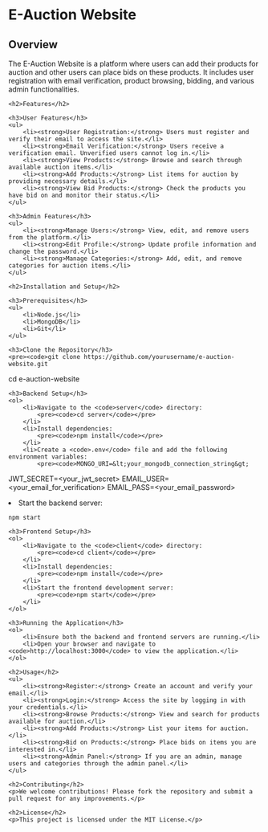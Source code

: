 <h1>E-Auction Website</h1>
    <h2>Overview</h2>
    <p>The E-Auction Website is a platform where users can add their products for auction and other users can place bids on these products. It includes user registration with email verification, product browsing, bidding, and various admin functionalities.</p>

    <h2>Features</h2>

    <h3>User Features</h3>
    <ul>
        <li><strong>User Registration:</strong> Users must register and verify their email to access the site.</li>
        <li><strong>Email Verification:</strong> Users receive a verification email. Unverified users cannot log in.</li>
        <li><strong>View Products:</strong> Browse and search through available auction items.</li>
        <li><strong>Add Products:</strong> List items for auction by providing necessary details.</li>
        <li><strong>View Bid Products:</strong> Check the products you have bid on and monitor their status.</li>
    </ul>

    <h3>Admin Features</h3>
    <ul>
        <li><strong>Manage Users:</strong> View, edit, and remove users from the platform.</li>
        <li><strong>Edit Profile:</strong> Update profile information and change the password.</li>
        <li><strong>Manage Categories:</strong> Add, edit, and remove categories for auction items.</li>
    </ul>

    <h2>Installation and Setup</h2>

    <h3>Prerequisites</h3>
    <ul>
        <li>Node.js</li>
        <li>MongoDB</li>
        <li>Git</li>
    </ul>

    <h3>Clone the Repository</h3>
    <pre><code>git clone https://github.com/yourusername/e-auction-website.git
cd e-auction-website
</code></pre>

    <h3>Backend Setup</h3>
    <ol>
        <li>Navigate to the <code>server</code> directory:
            <pre><code>cd server</code></pre>
        </li>
        <li>Install dependencies:
            <pre><code>npm install</code></pre>
        </li>
        <li>Create a <code>.env</code> file and add the following environment variables:
            <pre><code>MONGO_URI=&lt;your_mongodb_connection_string&gt;
JWT_SECRET=&lt;your_jwt_secret&gt;
EMAIL_USER=&lt;your_email_for_verification&gt;
EMAIL_PASS=&lt;your_email_password&gt;
</code></pre>
        </li>
        <li>Start the backend server:
            <pre><code>npm start</code></pre>
        </li>
    </ol>

    <h3>Frontend Setup</h3>
    <ol>
        <li>Navigate to the <code>client</code> directory:
            <pre><code>cd client</code></pre>
        </li>
        <li>Install dependencies:
            <pre><code>npm install</code></pre>
        </li>
        <li>Start the frontend development server:
            <pre><code>npm start</code></pre>
        </li>
    </ol>

    <h3>Running the Application</h3>
    <ol>
        <li>Ensure both the backend and frontend servers are running.</li>
        <li>Open your browser and navigate to <code>http://localhost:3000</code> to view the application.</li>
    </ol>

    <h2>Usage</h2>
    <ul>
        <li><strong>Register:</strong> Create an account and verify your email.</li>
        <li><strong>Login:</strong> Access the site by logging in with your credentials.</li>
        <li><strong>Browse Products:</strong> View and search for products available for auction.</li>
        <li><strong>Add Products:</strong> List your items for auction.</li>
        <li><strong>Bid on Products:</strong> Place bids on items you are interested in.</li>
        <li><strong>Admin Panel:</strong> If you are an admin, manage users and categories through the admin panel.</li>
    </ul>

    <h2>Contributing</h2>
    <p>We welcome contributions! Please fork the repository and submit a pull request for any improvements.</p>

    <h2>License</h2>
    <p>This project is licensed under the MIT License.</p>
